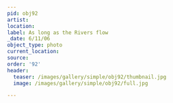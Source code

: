 ```yaml
---
pid: obj92
artist:
location:
label: As long as the Rivers flow
_date: 6/11/06
object_type: photo
current_location:
source:
order: '92'
header:
  teaser: /images/gallery/simple/obj92/thumbnail.jpg
  image: /images/gallery/simple/obj92/full.jpg

---
```

